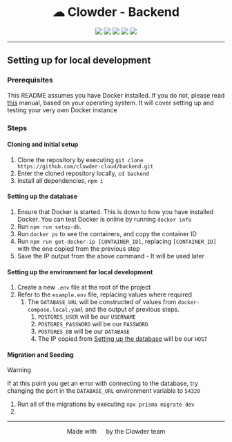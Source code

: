 <h1 align="center">☁ Clowder - Backend</h1>
<p align="center">
<img src="https://img.shields.io/badge/Express.js-%23404d59.svg?logo=express&logoColor=%2361DAFB">
<img src="https://img.shields.io/badge/TypeScript-3178C6?logo=typescript&logoColor=fff">
<img src="https://img.shields.io/badge/Postgres-%23316192.svg?logo=postgresql&logoColor=white">
<img src="https://img.shields.io/badge/Jira-0052CC?logo=jira&logoColor=fff">
<img src="https://img.shields.io/badge/GitHub_Actions-2088FF?logo=github-actions&logoColor=white">
</p>

---

## Setting up for local development

### Prerequisites

This README assumes you have Docker installed. If you do not, please read [this](https://docs.docker.com/engine/install/) manual, based on your operating system. It will cover setting up and testing your very own Docker instance

### Steps

#### Cloning and initial setup

1. Clone the repository by executing `git clone https://github.com/clowder-cloud/backend.git`
2. Enter the cloned repository locally, `cd backend`
3. Install all dependencies, `npm i`

#### Setting up the database

1. Ensure that Docker is started. This is down to how you have installed Docker. You can test Docker is online by running `docker info`
2. Run `npm run setup-db`.
3. Run `docker ps` to see the containers, and copy the container ID
4. Run `npm run get-docker-ip [CONTAINER_ID]`, replacing `[CONTAINER_ID]` with the one copied from the previous step
5. Save the IP output from the above command - It will be used later

#### Setting up the environment for local development

1. Create a new `.env` file at the root of the project
2. Refer to the `example.env` file, replacing values where required
   1. The `DATABASE_URL` will be constructed of values from `docker-compose.local.yaml` and the output of previous steps.
      1. `POSTGRES_USER` will be our `USERNAME`
      2. `POSTGRES_PASSWORD` will be our `PASSWORD`
      3. `POSTGRES_DB` will be our `DATABASE`
      4. The IP copied from [Setting up the database](###-Setting-up-the-database) will be our `HOST`

#### Migration and Seeding

> [!WARNING]  
> If at this point you get an error with connecting to the database, try changing the port in the `DATABASE_URL` environment variable to `54320`

1. Run all of the migrations by executing `npx prisma migrate dev`
2.

---

<p align="center">Made with <img height="14" src="https://emoji.lgbt/assets/svg/gay-heart.svg"/> by the Clowder team